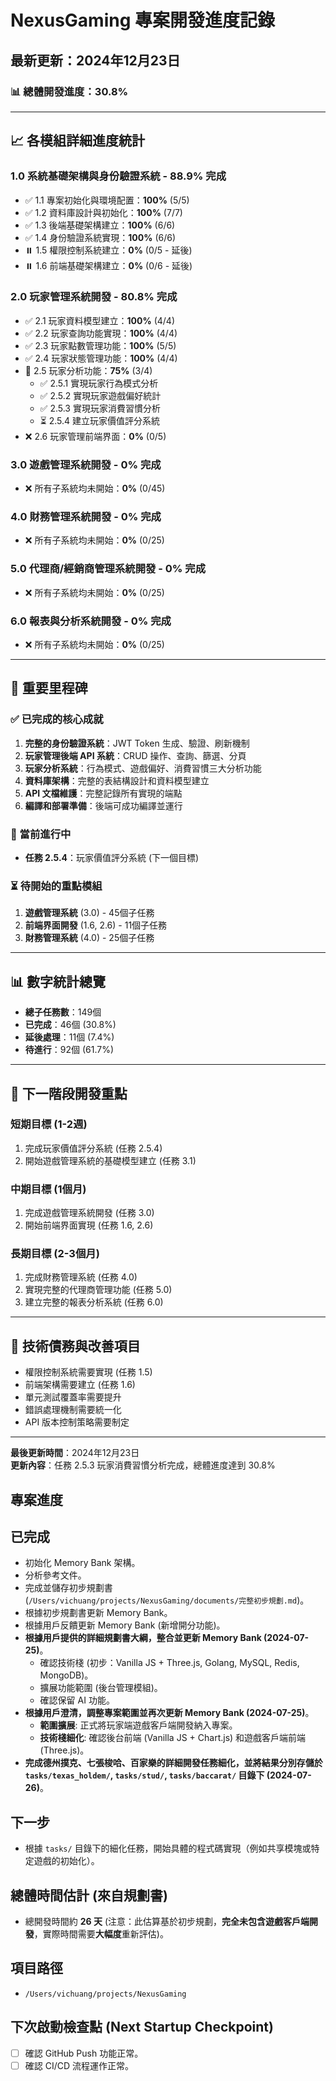 # NexusGaming 專案開發進度記錄

## 最新更新：2024年12月23日

### 📊 **總體開發進度：30.8%**

---

## 📈 各模組詳細進度統計

### 1.0 系統基礎架構與身份驗證系統 - **88.9% 完成**
- ✅ 1.1 專案初始化與環境配置：**100%** (5/5)
- ✅ 1.2 資料庫設計與初始化：**100%** (7/7)
- ✅ 1.3 後端基礎架構建立：**100%** (6/6)
- ✅ 1.4 身份驗證系統實現：**100%** (6/6)
- ⏸️ 1.5 權限控制系統建立：**0%** (0/5 - 延後)
- ⏸️ 1.6 前端基礎架構建立：**0%** (0/6 - 延後)

### 2.0 玩家管理系統開發 - **80.8% 完成**
- ✅ 2.1 玩家資料模型建立：**100%** (4/4)
- ✅ 2.2 玩家查詢功能實現：**100%** (4/4)
- ✅ 2.3 玩家點數管理功能：**100%** (5/5)
- ✅ 2.4 玩家狀態管理功能：**100%** (4/4)
- 🔄 2.5 玩家分析功能：**75%** (3/4)
  - ✅ 2.5.1 實現玩家行為模式分析
  - ✅ 2.5.2 實現玩家遊戲偏好統計
  - ✅ 2.5.3 實現玩家消費習慣分析
  - ⏳ 2.5.4 建立玩家價值評分系統
- ❌ 2.6 玩家管理前端界面：**0%** (0/5)

### 3.0 遊戲管理系統開發 - **0% 完成**
- ❌ 所有子系統均未開始：**0%** (0/45)

### 4.0 財務管理系統開發 - **0% 完成**
- ❌ 所有子系統均未開始：**0%** (0/25)

### 5.0 代理商/經銷商管理系統開發 - **0% 完成**
- ❌ 所有子系統均未開始：**0%** (0/25)

### 6.0 報表與分析系統開發 - **0% 完成**
- ❌ 所有子系統均未開始：**0%** (0/25)

---

## 🎯 重要里程碑

### ✅ 已完成的核心成就
1. **完整的身份驗證系統**：JWT Token 生成、驗證、刷新機制
2. **玩家管理後端 API 系統**：CRUD 操作、查詢、篩選、分頁
3. **玩家分析系統**：行為模式、遊戲偏好、消費習慣三大分析功能
4. **資料庫架構**：完整的表結構設計和資料模型建立
5. **API 文檔維護**：完整記錄所有實現的端點
6. **編譯和部署準備**：後端可成功編譯並運行

### 🔄 當前進行中
- **任務 2.5.4**：玩家價值評分系統 (下一個目標)

### ⏳ 待開始的重點模組
1. **遊戲管理系統** (3.0) - 45個子任務
2. **前端界面開發** (1.6, 2.6) - 11個子任務
3. **財務管理系統** (4.0) - 25個子任務

---

## 📊 數字統計總覽
- **總子任務數**：149個
- **已完成**：46個 (30.8%)
- **延後處理**：11個 (7.4%)
- **待進行**：92個 (61.7%)

---

## 🎯 下一階段開發重點

### 短期目標 (1-2週)
1. 完成玩家價值評分系統 (任務 2.5.4)
2. 開始遊戲管理系統的基礎模型建立 (任務 3.1)

### 中期目標 (1個月)
1. 完成遊戲管理系統開發 (任務 3.0)
2. 開始前端界面實現 (任務 1.6, 2.6)

### 長期目標 (2-3個月)
1. 完成財務管理系統 (任務 4.0)
2. 實現完整的代理商管理功能 (任務 5.0)
3. 建立完整的報表分析系統 (任務 6.0)

---

## 📝 技術債務與改善項目
- 權限控制系統需要實現 (任務 1.5)
- 前端架構需要建立 (任務 1.6)
- 單元測試覆蓋率需要提升
- 錯誤處理機制需要統一化
- API 版本控制策略需要制定

---

**最後更新時間**：2024年12月23日  
**更新內容**：任務 2.5.3 玩家消費習慣分析完成，總體進度達到 30.8%

## 專案進度

## 已完成

*   初始化 Memory Bank 架構。
*   分析參考文件。
*   完成並儲存初步規劃書 (`/Users/vichuang/projects/NexusGaming/documents/完整初步規劃.md`)。
*   根據初步規劃書更新 Memory Bank。
*   根據用戶反饋更新 Memory Bank (新增開分功能)。
*   **根據用戶提供的詳細規劃書大綱，整合並更新 Memory Bank (2024-07-25)**。
    *   確認技術棧 (初步：Vanilla JS + Three.js, Golang, MySQL, Redis, MongoDB)。
    *   擴展功能範圍 (後台管理模組)。
    *   確認保留 AI 功能。
*   **根據用戶澄清，調整專案範圍並再次更新 Memory Bank (2024-07-25)**。
    *   **範圍擴展**: 正式將玩家端遊戲客戶端開發納入專案。
    *   **技術棧細化**: 確認後台前端 (Vanilla JS + Chart.js) 和遊戲客戶端前端 (Three.js)。
*   **完成德州撲克、七張梭哈、百家樂的詳細開發任務細化，並將結果分別存儲於 `tasks/texas_holdem/`, `tasks/stud/`, `tasks/baccarat/` 目錄下 (2024-07-26)**。

## 下一步

*   根據 `tasks/` 目錄下的細化任務，開始具體的程式碼實現（例如共享模塊或特定遊戲的初始化）。

## 總體時間估計 (來自規劃書)

*   總開發時間約 **26 天** (注意：此估算基於初步規劃，**完全未包含遊戲客戶端開發**，實際時間需要**大幅度**重新評估)。

## 項目路徑

*   `/Users/vichuang/projects/NexusGaming`

## 下次啟動檢查點 (Next Startup Checkpoint)

*   [ ] 確認 GitHub Push 功能正常。
*   [ ] 確認 CI/CD 流程運作正常。 